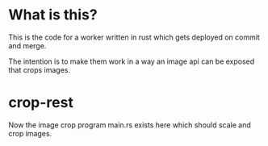 # What is this?

This is the code for a worker written in rust which gets deployed on commit and merge. 

The intention is to make them work in a way an image api can be exposed that crops images.

# crop-rest

Now the image crop program main.rs exists here which should scale and crop images. 
